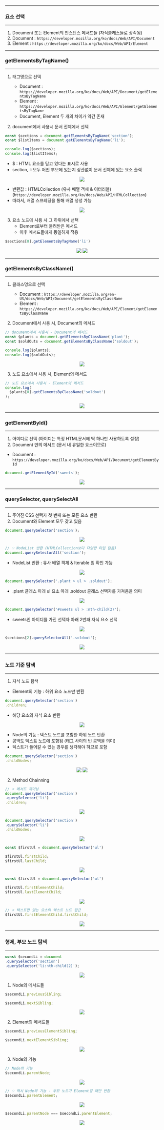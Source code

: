 -----
### 요소 선택
-----
1. Document 또는 Element의 인스턴스 메서드들 (자식클래스들로 상속됨)
2. Document : ```https://developer.mozilla.org/ko/docs/Web/API/Document```
3. Element : ```https://developer.mozilla.org/ko/docs/Web/API/Element```

-----
### getElementsByTagName()
-----
1. 태그명으로 선택
   - Document : ```https://developer.mozilla.org/ko/docs/Web/API/Document/getElementsByTagName```
   - Element : ```https://developer.mozilla.org/ko/docs/Web/API/Element/getElementsByTagName```
   - Document, Element 두 개의 차이가 약간 존재
  
2. document에서 사용시 문서 전체에서 선택
```js
const $sections = document.getElementsByTagName('section');
const $listItems = document.getElementsByTagName('li');

console.log($sections);
console.log($listItems);
```
   - $ : HTML 요소를 담고 있다는 표시로 사용
   - section, li 모두 어떤 부모에 있는지 상관없이 문서 전체에 있는 요소 출력
<div align="center">
<img src="https://github.com/sooyounghan/Java/assets/34672301/905ea69e-bc13-4541-bece-293349f78353">
</div>

   - 반환값 : HTMLCollection (유사 배열 객체 & 이터러블) (```https://developer.mozilla.org/ko/docs/Web/API/HTMLCollection```)
   - 따라서, 배열 스프레딩을 통해 배열 생성 가능
<div align="center">
<img src="https://github.com/sooyounghan/Java/assets/34672301/4079a8fb-f70e-4048-a46e-9018fe7c15bf">
</div>

3. 요소 노드에 사용 시 그 하위에서 선택
   - Element로부터 물려받은 메서드
   - 이후 메서드들에게 동일하게 적용
```js
$sections[0].getElementsByTagName('li')
```
<div align="center">
<img src="https://github.com/sooyounghan/Java/assets/34672301/91f0cbc6-644b-4ae6-b481-208f3e1d0eee">
<img src="https://github.com/sooyounghan/Java/assets/34672301/ed2af772-a606-43d9-a2ef-510928f22e9d">
</div>

-----
### getElementsByClassName()
-----
1. 클래스명으로 선택
   - Document : ```https://developer.mozilla.org/en-US/docs/Web/API/Document/getElementsByClassName```
   - Element : ```https://developer.mozilla.org/ko/docs/Web/API/Element/getElementsByClassName```

2. Document에서 사용 시, Document의 메서드
```js
// document에서 사용시 - Document의 메서드
const $plants = document.getElementsByClassName('plant');
const $soldOuts = document.getElementsByClassName('soldout');

console.log($plants);
console.log($soldOuts);
```
<div align="center">
<img src="https://github.com/sooyounghan/Java/assets/34672301/43dc7cd4-919e-47d9-9e5f-61a7005bddab">
</div>

3. 노드 요소에서 사용 시, Element의 메서드
```js
// 노드 요소에서 사용시 - Element의 메서드
console.log(
  $plants[0].getElementsByClassName('soldout')
);
```
<div align="center">
<img src="https://github.com/sooyounghan/Java/assets/34672301/aa31272d-2be8-4ee0-9f23-000a423f450e">
</div>

-----
### getElementById()
-----
1. 아이디로 선택 (아이디는 특정 HTML문서에 딱 하나만 사용하도록 설정)
2. Document 만의 메서드 (문서 내 유일한 요소이므로)
  - Document : ```https://developer.mozilla.org/ko/docs/Web/API/Document/getElementById```
```js
document.getElementById('sweets');
```
<div align="center">
<img src="https://github.com/sooyounghan/Java/assets/34672301/a32441ac-3916-429f-a311-b03917ac8021">
</div>

-----
### querySelector, querySelectAll
-----
1. 주어진 CSS 선택자 첫 번째 또는 모든 요소 반환
2. Document와 Element 모두 갖고 있음

```js
document.querySelector('section');
```
<div align="center">
<img src="https://github.com/sooyounghan/Java/assets/34672301/f8f5ac73-9270-48dc-9047-8cb44c7f1b1e">
</div>

```js
// 💡 NodeList 반환 (HTMLCollection보다 다양한 타입 담음)
document.querySelectorAll('section');
```
  - NodeList 반환 : 유사 배열 객체 & Iterable 임 확인 가능
<div align="center">
<img src="https://github.com/sooyounghan/Java/assets/34672301/f3da1a61-ab1a-4b94-8f26-78e0c30d097b">
</div>

```js
document.querySelector('.plant > ul > .soldout');
```
  - .plant 클래스 아래 ul 요소 아래 .soldout 클래스 선택자를 가져옴을 의미
<div align="center">
<img src="https://github.com/sooyounghan/Java/assets/34672301/bbfa120d-9b15-4bc9-abe4-c4d7ec0b7592">
</div>

```js
document.querySelector('#sweets ul > :nth-child(2)');
```
  - sweets인 아이디를 가진 선택자 아래 2번째 자식 요소 선택
<div align="center">
<img src="https://github.com/sooyounghan/Java/assets/34672301/1f0d501c-c22a-4bd9-91b2-47cb1683120f">
</div>

```js
$sections[2].querySelectorAll('.soldout');
```
<div align="center">
<img src="https://github.com/sooyounghan/Java/assets/34672301/6fa1edaa-463b-462b-9895-011376d45355">
</div>

-----
### 노드 기준 탐색
-----
1. 자식 노드 탐색
  - Element의 기능 : 하위 요소 노드만 반환
```js
document.querySelector('section')
.children;
```
  - 해당 요소의 자식 요소 반환
<div align="center">
<img src="https://github.com/sooyounghan/Java/assets/34672301/d011e2c0-7386-4257-9f01-b0c34cfada52">
</div>

  - Node의 기능 : 텍스트 노드를 포함한 하위 노드 반환
  - 공백도 텍스트 노드에 포함됨 (태그 사이의 빈 공백을 의미)
  - 텍스트가 들어갈 수 있는 경우를 생각해야 하므로 포함
```js
document.querySelector('section')
.childNodes;
```
<div align="center">
<img src="https://github.com/sooyounghan/Java/assets/34672301/70a89cce-271d-4e42-bb1e-5fe2731d9ecd">
<img src="https://github.com/sooyounghan/Java/assets/34672301/aaa57563-1387-40be-a5f4-9c8505357496">
</div>

2. Method Chainning
```js
// ⭐ 메서드 체이닝
document.querySelector('section')
.querySelector('li')
.children;
```
<div align="center">
<img src="https://github.com/sooyounghan/Java/assets/34672301/daa78b0f-60de-44cc-9d8c-415e399c654a">
</div>

```js
document.querySelector('section')
.querySelector('li')
.childNodes;
```
<div align="center">
<img src="https://github.com/sooyounghan/Java/assets/34672301/a4442cd7-7c42-446e-89ff-138ece6c7b4b">
</div>

```js
const $firstUl = document.querySelector('ul')

$firstUl.firstChild;
$firstUl.lastChild;
```
<div align="center">
<img src="https://github.com/sooyounghan/Java/assets/34672301/b0fabba6-de88-4007-b963-8bca2969230a">
</div>

```js
const $firstUl = document.querySelector('ul')

$firstUl.firstElementChild;
$firstUl.lastElementChild;
```
<div align="center">
<img src="https://github.com/sooyounghan/Java/assets/34672301/5c14a49b-06af-4084-91cf-25d7c32c2e01">
</div>

```js
// ⭐ 텍스트만 있는 요소의 텍스트 노드 접근
$firstUl.firstElementChild.firstChild;
````
<div align="center">
<img src="https://github.com/sooyounghan/Java/assets/34672301/8276b7a4-be51-4e43-8fac-f572bd7d8793">
</div>

-----
### 형제, 부모 노드 탐색
-----
```js
const $secondLi = document
.querySelector('section')
.querySelector('li:nth-child(2)');
```
<div align="center">
<img src="https://github.com/sooyounghan/Java/assets/34672301/c3005415-ef47-4ab4-8484-bf89729765c9">
</div>

1. Node의 메서드들
```js
$secondLi.previousSibling;

$secondLi.nextSibling;
```
<div align="center">
<img src="https://github.com/sooyounghan/Java/assets/34672301/e03017f9-fa5a-47db-be07-b9f82136a5bb">
</div>

2. Element의 메서드들
```js
$secondLi.previousElementSibling;

$secondLi.nextElementSibling;
```
<div align="center">
<img src="https://github.com/sooyounghan/Java/assets/34672301/07ed9db4-5bdf-4273-8daf-7cec8d0a1117">
</div>

3. Node의 기능
```js
// Node의 기능
$secondLi.parentNode;
```
<div align="center">
<img src="https://github.com/sooyounghan/Java/assets/34672301/04e7d9a8-d730-447d-ba8f-96d0fcea6407">
</div>

```js
// 💡 역시 Node의 기능 - 부모 노드가 Element일 때만 반환
$secondLi.parentElement;
```
<div align="center">
<img src="https://github.com/sooyounghan/Java/assets/34672301/9cd17603-9bc2-45b3-871a-e638bf79a72a">
</div>

```js
$secondLi.parentNode === $secondLi.parentElement;
```
<div align="center">
<img src="https://github.com/sooyounghan/Java/assets/34672301/b76dbdd3-fe7c-4b68-9175-2f8651932474">
</div>

